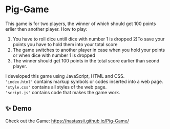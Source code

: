 # Pig-Game

This game is for two players, the winner of which should get 100 points erlier then another player.
How to play: 
1) You have to roll dice untill dice with number 1 is dropped
2)To save your points you have to hold them into your total score
3) The game switches to another player in case when you hold your points or when dice with number 1 is dropped
4) The winner should get 100 points in the total score earlier than seond player.

I developed this game using JavaScript, HTML and CSS. 
<br>```'index.html'``` contains markup symbols or codes inserted into a web page.
<br>```'style.css'``` contains all styles of the web page.
<br>```'script.js'``` contains code that makes the game work.

## ✨ Demo
Check out the Game: https://nastassii.github.io/Pig-Game/
